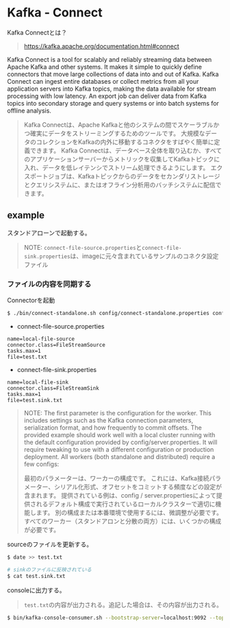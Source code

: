# Kafka - Connect

Kafka Connectとは？
> https://kafka.apache.org/documentation.html#connect

Kafka Connect is a tool for scalably and reliably streaming data between Apache Kafka and other systems. It makes it simple to quickly define connectors that move large collections of data into and out of Kafka. Kafka Connect can ingest entire databases or collect metrics from all your application servers into Kafka topics, making the data available for stream processing with low latency. An export job can deliver data from Kafka topics into secondary storage and query systems or into batch systems for offline analysis.
> Kafka Connectは、Apache Kafkaと他のシステムの間でスケーラブルかつ確実にデータをストリーミングするためのツールです。 大規模なデータのコレクションをKafkaの内外に移動するコネクタをすばやく簡単に定義できます。 Kafka Connectは、データベース全体を取り込むか、すべてのアプリケーションサーバーからメトリックを収集してKafkaトピックに入れ、データを低レイテンシでストリーム処理できるようにします。 エクスポートジョブは、Kafkaトピックからのデータをセカンダリストレージとクエリシステムに、またはオフライン分析用のバッチシステムに配信できます。

## example

スタンドアローンで起動する。

> NOTE: `connect-file-source.properties`と`connect-file-sink.properties`は、imageに元々含まれているサンプルのコネクタ設定ファイル

### ファイルの内容を同期する

Connectorを起動

```sh
$ ./bin/connect-standalone.sh config/connect-standalone.properties config/connect-file-source.properties config/connect-file-sink.properties
```

- connect-file-source.properties

```
name=local-file-source
connector.class=FileStreamSource
tasks.max=1
file=test.txt
```

- connect-file-sink.properties

```
name=local-file-sink
connector.class=FileStreamSink
tasks.max=1
file=test.sink.txt
```

> NOTE:
> The first parameter is the configuration for the worker. This includes settings such as the Kafka connection parameters, serialization format, and how frequently to commit offsets. The provided example should work well with a local cluster running with the default configuration provided by config/server.properties. It will require tweaking to use with a different configuration or production deployment. All workers (both standalone and distributed) require a few configs:
>
> 最初のパラメーターは、ワーカーの構成です。 これには、Kafka接続パラメーター、シリアル化形式、オフセットをコミットする頻度などの設定が含まれます。 提供されている例は、config / server.propertiesによって提供されるデフォルト構成で実行されているローカルクラスターで適切に機能します。 別の構成または本番環境で使用するには、微調整が必要です。 すべてのワーカー（スタンドアロンと分散の両方）には、いくつかの構成が必要です。

sourceのファイルを更新する。

```sh
$ date >> test.txt

# sinkのファイルに反映されている
$ cat test.sink.txt
```

consoleに出力する。
> `test.txt`の内容が出力される。追記した場合は、その内容が出力される。

```sh
$ bin/kafka-console-consumer.sh --bootstrap-server=localhost:9092 --topic connect-test --from-beginning
```
